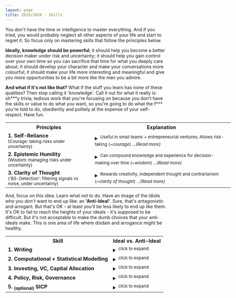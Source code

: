 ```yaml
---
layout: page
title: 2019/2020 - Skills
---
```


You don't have the time or intelligence to master everything. And if you tried, you would probably neglect all other aspects of your life and start to regret it. So focus only on mastering skills that follow the principles below.

**Ideally, knowledge should be powerful**; it should help you become a better decision maker under risk and uncertainty; it should help you gain control over your own time so you can sacrifice that time for what you deeply care about; it should develop your character and make your conversations more colourful; it should make your life more interesting and meaningful and give you more opportunities to be a bit more like the men you admire. 

**And what if it's not like that?** What if the stuff you learn has none of these qualities? Then stop calling it 'knowledge'. Call it out for what it really is: sh\*\*\*y trivia; tedious work that you're focusing on because you don't have the skills or value to do what you want, so you're going to do what the f\*\*\* you're told to do, obediently and politely at the expense of your self-respect. Have fun.


<table style="width:140%">
  <tr>
    <th>Principles</th>
    <th>Explanation</th>
  </tr>
  <tr>
    <td><b>1. Self-Reliance</b><br><sup>(Courage: taking risks under uncertainty)</sup></td>
    <td> <details><summary><sup>Useful in small teams + entrepreneurial ventures; Allows risk-taking (<i>~courage</i>) ...<i>(Read more)</i></sup></summary>
      <b> Ideal: </b> Is it independent and self-reliant? Can you create value and wealth in entrepreneurial ventures with small teams? ('front-office', close-to-the-money, revenue-generating?). Will it help you take risks and chase opportunities in the open market? Does it help you gain ownership of your own time and wealth? In other words, does the knowledge help you become more <i><b>self-owned and courageous</b></i> in the world? 
      <br>
      <b> Anti-Ideal: </b>Or is it a heavily dependent, specialised skill that's useless outside of large corporations? Will it make you fragile and dependent on corporate 'performance' reviews, your manager's opinion, and the whims of the geniuses working in HR departments? Is it a skill that only pays if you offer your obedience and 'hard work' to a bigcorp? Will you end up like those idiots who are proud of how many <i>hours</i> they spend working obediently, rather than the value they create? I've found that these are usually the passive types who longingly look forward to the weekends, holidays and (on a longer scale) retirement - almost as if they treat work as something to be tolerated through passive slave-like obedience. These are probably also the types who say they want a certain job, but never work on relevant personal projects in their free time: almost as if they are waiting for a chance to obey, and only then will they actually do the work to see if they enjoy it. But maybe that's also because the skills that you can use in personal 1-man projects are, by default, self-reliant. If you have no self-reliant skills and need the support-structure of a corporation, you'll never really be able to do any personal projects or 'spec-work' for potential clients.
      </details>
    </td>
  </tr>
  <tr>
    <td><b>2. Epistemic Humility</b><br><sup>(Wisdom: managing risks under uncertainty)</sup></td>
    <td> <details><summary><sup>Can compound knowledge and experience for decision-making over time (<i>~wisdom</i>) ...<i>(Read more)</i></sup></summary>
      <b> Ideal: </b> Does it help you make better decisions under uncertainty? Will it help you mitigate and appropriately handle risk? A few indicators that might help: Does it have timeless principles that will stay true for decades? A lot of timeless knowledge is heavily linked to uncertainty, risk and decision-making, where it usually ends up being called 'wisdom'. In your 40s and 50s, if you learn the right stuff, will your knowledge and voice be respected and taken seriously? Knowledge should make you better at handling the unknown: <i><b>wisdom, decision-making, epistemic humility</b></i>.
      <br>
      <b> Anti-Ideal: </b>Or are you learning something that'll be useless in 10 years time? Is it just a dumb fad that you'll eventually forget? Are you learning something that requires no respect for the unknown? Something that demands no epistemic humility and thought? When you're older, will a bunch of arrogant 23-year-olds (just like you right now) know as much as 50-year-old-you about the subject? Will you end up like some of those older guys with no wisdom to impart, because they wasted too much time learning dumb sh\*t? Also, notice the interesting link between courage and wisdom: if you never have the courage to venture into uncertain territory and make your own mistakes, you'll never pick up much personal wisdom and experience. From a nerdy mathematical perspective, Wisdom may be seen as something like the first integral of Courage over time. Personal experience seems to agree: you learnt the most from the actions that you were originally scared to take, and the difficult conversations you were scared to have.
      </details>
    </td>
  </tr>
  <tr>
    <td><b>3. Clarity of Thought</b><br><sup>('BS-Detection': filtering signals vs noise, under uncertainty)</sup></td>
    <td> <details><summary><sup>Rewards creativity, independent thought and contrarianism (<i>~clarity of thought</i>) ...<i>(Read more)</i></sup></summary>
      <b> Ideal: </b> Is there elegance, clarity and simplicity in high-quality decisions and work? Does it reward skill, creativity or contrarian thinking? Can you progress much faster if you think clearly and independently? Linked to 'wisdom' since that also involves clarity of thought, but wisdom focuses more on risk-management and conservative decision-making, while this principle is focused more on creativity and contrarian unruliness. Can you sift through the useless noise to get to the important, central principles - the signal? How else can you compete against the experienced veterans in the industry, when you're just an arrogant 23-year-old? How else can you outclass the 'hard-working' idiots who throw sheer numbers of hours at their problems? 
      <br>
      <b> Anti-Ideal: </b>Or is the work output mostly the same, regardless of who does it and how much clarity of thought goes into it? Two interesting questions. <i>The 'Grad Question': </i>Are you able to teach a 'Gender Studies & Post-Colonial Lesbian Poetry MSc' grad how to fully master it in less than 12 months? (or a STEM graduate, in under 3 months?). <i>The 'Hangover Question': </i>Can you output high quality work with a splitting hangover? If you answered 'yes' to either of these questions, it's probably a sh***y excuse of a 'skill'.
      </details>
    </td>
  </tr>
</table>


And, focus on this idea: Learn what *not* to do. Have an image of the idiots who you *don't* want to end up like: an **'Anti-Ideal'**. Sure, that's antagonistic and arrogant. But that's OK - at least you'll be less likely to end up like them. It's OK to fail to reach the heights of your ideals - it's supposed to be difficult. But it's not acceptable to make the dumb choices that your anti-ideals make. This is one area of life where disdain and arrogance *might* be healthy. 


<table style="width:140%">
  <tr>
    <th>Skill</th>
    <th>Ideal vs. Anti-Ideal</th>
  </tr>
  <tr>
    <td><b>1. Writing</b></td>
    <td> <details><summary><sup>click to expand</sup></summary>
      <b> Ideal: </b> Become a skilled writer with clarity, depth and idiosyncracy. Cut through the useless noise; get to the central ideas. Write essays. Explore interesting, important and controversial topics. Actually have interesting, well-developed opinions and convictions. To be honest, you should care less about writing itself, but more about clarity of thought. Erudition and ownership of your own opinions: that's the target. Writing is just a way to practice this.
      <br>
      <b> Anti-Ideal: </b> Don't be one of those idiots who have nothing interesting to say: the types who can't write or think well, and fill their words with empty fluff. Maybe they have underdeveloped opinions and obediently think what they're told to think - <i>'useful idiots'</i>. No individuality in their perspective whatsoever. Intellectual sheep who conform.
      </details>
    </td>
  </tr>
  <tr>
    <td><b>2. Computational + Statistical Modelling </b></td>
    <td><details><summary><sup>click to expand</sup></summary>
      <b> Ideal: </b> Build a deep, intuitive understanding of randomness, uncertainty, information and prediction - from a quantitative and computational perspective. <b>Probability Theory, Information Theory, Machine Learning, Complexity</b>. Focus less on theory, and more on proper application in R&D and entrepreneurship: fields that are 'close to the money'. Practice > Theory.
      <br>
      <b> Anti-Ideal: </b>Study all the ways that people get tricked and lied to, by deceptive statistics and machine learning models. Find out how both idiots and liars can manipulate decisions through misleading quantitative models and stupid assumptions. 
      <br> 
      </details>
    </td>
  </tr>
  <tr>
    <td><b>3. Investing, VC, Capital Allocation</b></td>
    <td><details><summary><sup>click to expand</sup></summary>
      <b> Ideal: </b> Build a deep understanding of investing. Where should you allocate capital (and time) in a free market? What signals can you use to predict growth and value in companies? Learn from investors in different fields. Value (Buffett, Munger, Klarman...), VC (Paul Graham, Peter Thiel - Zero to One, Tim Ferriss' interviews with a LOT of angel investors), Quant Traders (Taleb, Spitznagel, Thorp, AQR, Winton,...), Global Macro (Dalio, Soros)...etc 
      <br>
      <b> Anti-Ideal: </b>Learn how all the bad investors lose money. How should you *NOT* manage your risk? Find all the ways that mediocre portfolio managers manage their investments. And for startups, learn how to tell when a startup looks crap: what signals should you watch out for? This might also be useful when deciding on which startup to join. 
      <br> 
      </details>
    </td>
  </tr>
  <tr>
    <td><b>4. Policy, Risk, Governance</b></td>
    <td><details><summary><sup>click to expand</sup></summary>
      <b> Ideal: </b> Study the trade-offs, risks and 2nd order consequences associated with large-scale, centralised decisions in different fields. Be an educated voter and citizen, basically. Political, medical, economic decisions are all important. Epistemic humility and awareness of risk might be the key here.
      <br>
      <b> Anti-Ideal: </b>Don't be like those naive idiots who introduce massive amounts of systemic risk through dumb policies. Usually done by lefties for some reason... These types of idiots rarely seem to understand systemic risk and 2nd order consequences. They don't seem to grasp the concept of 'trade-off' (or *sacrifice* - as you might call it from an ethical lens). You might occasionally hear them say colourful statements like "Brexit is bad and racist hurr durr 2nd referendum plsss. im so virtuous look at me". And then if you ask them why they think the EU is so great, they might start stuttering nervously about marginal economic benefits that the EU brings, and claim that everyone who voted for Brexit is clearly racist and unintelligent. And the whole time they think they're smart and virtuous. Cowards. Willing to sell sovereignity for some money. Maybe these morons would sell sovereignity, border-control and regulatory power to the US, if they offerred us an extra 6% extra GDP? 'hurr durr the economy'. I've found that these are also the same idiots who may occasionally mention phrases like "but that wasn't real communism maaaaan" or "hurr durr pay gap! womens are still oppressed by the patriarchy" without looking at any issues and statistics in depth. Cowards who tend to sell liberty for comfort. <br><br>
      'Oh the Gulags? Oh the Nazi concentration camps? Systemic risk? Corruption? Genocide? Totalitarianism? Naaaa duuuude, those things will *never* happen here. That's why I voted for more government power - because I'm so generous and I care about the oppressed. Big daddy gov will protect us all' - said the sheep who sold freedom for comfort, moments before being sent to a gulag. 
      <br> 
      </details>
    </td>
  </tr>
  <tr>
    <td><b>5. <sub>(optional)</sub> SICP</b></td>
    <td><details><summary><sup>click to expand</sup></summary>
      <b> Ideal: </b> Master the ideas in 'Structure and Interpretation of Computer Programs'. Learn how to be a 'great hacker'. You don't have to be the best software architect; just remember the value you can add to a team or project if you know how to architect and design clean, elegant systems.
      <br>
      <b> Anti-Ideal: </b>Learn what crappy and mediocre hackers do. Look at all the ways they fail to hide complexity, and screw up technical decisions to exponentially slow productivity. Read 'spaghetti code'. Read 'lasagne code'. Read crappy documentation. Read code written by sh**ty developers with no clarity of thought, or inexperienced developers who were rushed. In fact, read your own code and criticise it (harshly). Again, you don't have to write the greatest software - just don't make stupid, irreversible decisions that exponentially slow you down.
      <br> 
      </details>
    </td>
  </tr>
</table>

